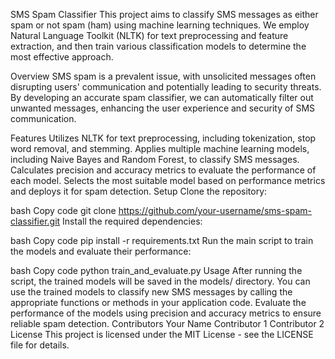 SMS Spam Classifier
This project aims to classify SMS messages as either spam or not spam (ham) using machine learning techniques. We employ Natural Language Toolkit (NLTK) for text preprocessing and feature extraction, and then train various classification models to determine the most effective approach.

Overview
SMS spam is a prevalent issue, with unsolicited messages often disrupting users' communication and potentially leading to security threats. By developing an accurate spam classifier, we can automatically filter out unwanted messages, enhancing the user experience and security of SMS communication.

Features
Utilizes NLTK for text preprocessing, including tokenization, stop word removal, and stemming.
Applies multiple machine learning models, including Naive Bayes and Random Forest, to classify SMS messages.
Calculates precision and accuracy metrics to evaluate the performance of each model.
Selects the most suitable model based on performance metrics and deploys it for spam detection.
Setup
Clone the repository:

bash
Copy code
git clone https://github.com/your-username/sms-spam-classifier.git
Install the required dependencies:

bash
Copy code
pip install -r requirements.txt
Run the main script to train the models and evaluate their performance:

bash
Copy code
python train_and_evaluate.py
Usage
After running the script, the trained models will be saved in the models/ directory.
You can use the trained models to classify new SMS messages by calling the appropriate functions or methods in your application code.
Evaluate the performance of the models using precision and accuracy metrics to ensure reliable spam detection.
Contributors
Your Name
Contributor 1
Contributor 2
License
This project is licensed under the MIT License - see the LICENSE file for details.

